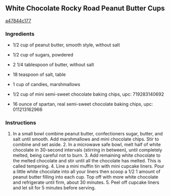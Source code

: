 ## White Chocolate Rocky Road Peanut Butter Cups

[a47844c177](http://tastykitchen.com/recipes/desserts/white-chocolate-rocky-road-peanut-butter-cups/)

### Ingredients

 - 1/2 cup of peanut butter, smooth style, without salt

 - 1/2 cup of sugars, powdered

 - 2 1/4 tablespoon of butter, without salt

 - 18 teaspoon of salt, table

 - 1 cup of candies, marshmallows

 - 1/2 cup of mini semi-sweet chocolate baking chips, upc: 719283140692

 - 16 ounce of spartan, real semi-sweet chocolate baking chips, upc: 011213162966

### Instructions

1. In a small bowl combine peanut butter, confectioners sugar, butter, and salt until smooth. Add marshmallows and mini chocolate chips. Stir to combine and set aside. 2. In a microwave safe bowl, melt half of white chocolate in 30-second intervals (stirring in between), until completely melted, being careful not to burn. 3. Add remaining white chocolate to the melted chocolate and stir until all the chocolate has melted. This is called tempering. 4. Line a mini muffin tin with mini cupcake liners. Pour a little white chocolate into all your liners then scoop a 1/2 1 amount of peanut butter filling into each cup. Top off with more white chocolate and refrigerate until firm, about 30 minutes. 5. Peel off cupcake liners and let sit for 5 minutes before serving.
